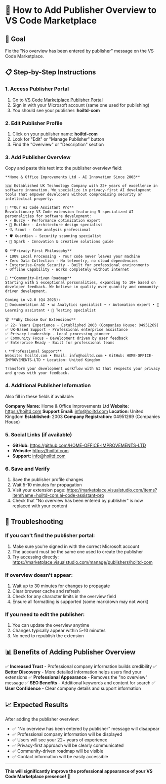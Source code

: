 # 📝 How to Add Publisher Overview to VS Code Marketplace

## 🎯 Goal
Fix the "No overview has been entered by publisher" message on the VS Code Marketplace.

## 📋 Step-by-Step Instructions

### 1. Access Publisher Portal
1. Go to [VS Code Marketplace Publisher Portal](https://marketplace.visualstudio.com/manage)
2. Sign in with your Microsoft account (same one used for publishing)
3. You should see your publisher: **hoiltd-com**

### 2. Edit Publisher Profile
1. Click on your publisher name: **hoiltd-com**
2. Look for "Edit" or "Manage Publisher" button
3. Find the "Overview" or "Description" section

### 3. Add Publisher Overview
Copy and paste this text into the publisher overview field:

```
**Home & Office Improvements Ltd - AI Innovation Since 2003**

🇬🇧 Established UK Technology Company with 22+ years of excellence in software innovation. We specialize in privacy-first AI development tools that empower developers without compromising security or intellectual property.

🤖 **Our AI Code Assistant Pro**
Revolutionary VS Code extension featuring 5 specialized AI personalities for software development:
• ⚡ Buzzy - Performance optimization expert
• 🔨 Builder - Architecture design specialist  
• 🔍 Scout - Code analysis professional
• 🛡️ Guardian - Security scanning specialist
• 🎨 Spark - Innovation & creative solutions guide

🔒 **Privacy-First Philosophy**
• 100% Local Processing - Your code never leaves your machine
• Zero Data Collection - No telemetry, no cloud dependencies
• Enterprise-Grade Security - Built for professional environments
• Offline Capability - Works completely without internet

🚀 **Community-Driven Roadmap**
Starting with 5 exceptional personalities, expanding to 10+ based on developer feedback. We believe in quality over quantity and community-driven development.

Coming in v2.0 (Q4 2025):
📝 Documentation AI • 📊 Analytics specialist • ⚡ Automation expert • 🍯 Learning assistant • 🧪 Testing specialist

🏆 **Why Choose Our Extensions**
✅ 22+ Years Experience - Established 2003 (Companies House: 04951269)
✅ UK-Based Support - Professional enterprise assistance
✅ Privacy Leadership - Local processing pioneer
✅ Community Focus - Development driven by user feedback
✅ Enterprise Ready - Built for professional teams

📞 **Professional Support**
Website: hoiltd.com • Email: info@hoiltd.com • GitHub: HOME-OFFICE-IMPROVEMENTS-LTD • Location: United Kingdom

Transform your development workflow with AI that respects your privacy and grows with your feedback.
```

### 4. Additional Publisher Information
Also fill in these fields if available:

**Company Name:** Home & Office Improvements Ltd
**Website:** https://hoiltd.com
**Support Email:** info@hoiltd.com
**Location:** United Kingdom
**Established:** 2003
**Company Registration:** 04951269 (Companies House)

### 5. Social Links (if available)
- **GitHub:** https://github.com/HOME-OFFICE-IMPROVEMENTS-LTD
- **Website:** https://hoiltd.com
- **Support:** info@hoiltd.com

### 6. Save and Verify
1. Save the publisher profile changes
2. Wait 5-10 minutes for propagation
3. Visit your extension page: https://marketplace.visualstudio.com/items?itemName=hoiltd-com.ai-code-assistant-pro
4. Check that "No overview has been entered by publisher" is now replaced with your content

## 🔧 Troubleshooting

### If you can't find the publisher portal:
1. Make sure you're signed in with the correct Microsoft account
2. The account must be the same one used to create the publisher
3. Try accessing directly: https://marketplace.visualstudio.com/manage/publishers/hoiltd-com

### If overview doesn't appear:
1. Wait up to 30 minutes for changes to propagate
2. Clear browser cache and refresh
3. Check for any character limits in the overview field
4. Ensure all formatting is supported (some markdown may not work)

### If you need to edit the publisher:
1. You can update the overview anytime
2. Changes typically appear within 5-10 minutes
3. No need to republish the extension

## 📊 Benefits of Adding Publisher Overview

✅ **Increased Trust** - Professional company information builds credibility
✅ **Better Discovery** - More detailed information helps users find your extensions
✅ **Professional Appearance** - Removes the "no overview" message
✅ **SEO Benefits** - Additional keywords and content for search
✅ **User Confidence** - Clear company details and support information

## 📈 Expected Results

After adding the publisher overview:
- ✅ "No overview has been entered by publisher" message will disappear
- ✅ Professional company information will be displayed
- ✅ Users will see your 22+ years of experience
- ✅ Privacy-first approach will be clearly communicated
- ✅ Community-driven roadmap will be visible
- ✅ Contact information will be easily accessible

---

**This will significantly improve the professional appearance of your VS Code Marketplace presence!** 🚀
